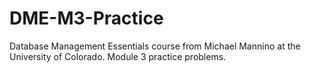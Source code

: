 # DME-M3-Practice
Database Management Essentials course from Michael Mannino at the University of Colorado. Module 3 practice problems.
